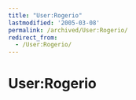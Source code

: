 ```yaml
---
title: "User:Rogerio"
lastmodified: '2005-03-08'
permalink: /archived/User:Rogerio/
redirect_from:
  - /User:Rogerio/
---
```


User:Rogerio
============



